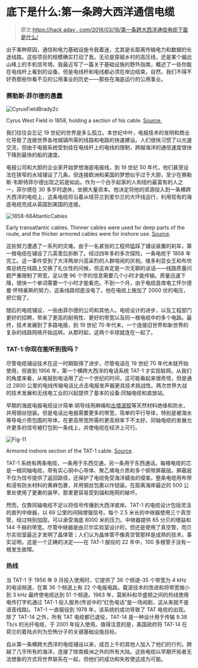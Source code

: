 # 底下是什么:第一条跨大西洋通信电缆

> 原文:[https://hack aday . com/2016/03/18/第一条跨大西洋通信电缆下面是什么/](https://hackaday.com/2016/03/18/what-lies-beneath-the-first-transatlantic-communications-cables/)

出于某种原因，通信和电力基础设施令我着迷，尤其是长距离传输电力和数据的长途线路。这些项目的规模确实打动了我，无论是穿越乡村的高压线，还是某个偏远山峰上的手机信号塔。我最近写了一篇关于基础设施的野外指南，概述了一些你能在电线杆上看到的设备。但是电线杆和电线都必须在岸边结束。自然，我们不得不好奇那些你看不见的公用事业的历史——那些在海底运行的公用事业。

### 赛勒斯·菲尔德的愚蠢

![CyrusFieldBrady2c](../Images/c2712b93c20d510154e3c090cc9a868c.png)

Cyrus West Field in 1858, holding a section of his cable. [Source.](http://atlantic-cable.com/Field/)

我们往往会忘记 19 世纪的世界是多么孤立。本世纪中叶，电报技术的发明和商业化导致了连接世界各地城镇所需的线路和电路的快速建设。人们很快习惯了以光速交流，但由于电报系统受到挂在电线杆上的电线的限制，跨越海洋的通信速度很快下降到最快的船的速度。

电报公司和大胆的企业家开始梦想海底电报线，到 19 世纪 50 年代，他们甚至设法在狭窄的水域铺设了几条。但连接欧洲和美国的梦想似乎过于大胆，至少在赛勒斯·韦斯特菲尔德出现之前是如此。作为一个白手起家的人和纽约最富有的人之一，菲尔德在 30 多岁时退休，坐拥大量资本。他决定将他的资源投入到一条横跨大西洋的电缆上，这条电缆将沿着从纽芬兰到爱尔兰的大环线运行，利用现有的海底电缆完成从英国到美国的连接。

![1858-66AtlanticCables](../Images/4722b26ce999617072b2fd79f038fc09.png)

Early transatlantic cables. Thinner cables were used for deep parts of the route, and the thicker armored cables were for inshore use. [Source](http://atlantic-cable.com/).

这些努力遭遇了一系列的灾难。由于一名紧张的工程师猛踩了铺设装置的刹车，第一根电缆在铺设了几英里后折断了。经过四年多的多次探险，一条电缆于 1858 年完工。这一事件受到了大洋两岸兴高采烈的人群喧闹的庆祝。维多利亚女王和布坎南总统在线路上交换了礼仪性的问候，但这肯定是一次无聊的谈话——线路质量问题严重限制了带宽，足以使 96 个字的信息需要几个小时才能传输。质量迅速下降，很快一个单词需要一个小时才能看完。不到一个月，由于电缆首席电工怀尔德曼·怀特豪斯的努力，这条线路彻底没电了。他在电缆上施加了 2000 伏的电压，把它毁了。

随后的电缆铺设，一些由菲尔德的公司和其他人。电缆设计的进步，以及工程部门更好的招聘，带来了更高的耐用性、更好的带宽以及同一根电缆中的多个电路。最终，技术发展到了多路电报，到 19 世纪 70 年代末，一个连接旧世界和新世界的复杂的线路网络开始运转。从那时起，这两个半球就连在一起了。

### TAT-1:你现在能听到我吗？

尽管电缆铺设技术在这一时期取得了进步，尽管电话在 19 世纪 70 年代末就开始使用，但直到 1956 年，第一个横跨大西洋的电话系统 TAT-1 才实现联网。从我们的角度来看，从电报到电话用了近一个世纪的时间，这可能看起来很奇怪，但是通过 2800 公里的电线传输电话比点击电报发声器更具技术挑战性。两次世界大战的技术发展和无线电工业的兴起提供了基本的设备:同轴电缆和直放站。

早期的海底电报电缆设计简单:铜导线用麻绳和[古塔波胶](https://en.wikipedia.org/wiki/Gutta-percha)等天然材料绝缘和防水，并用钢丝铠装。但是电话比电报需要更多的带宽，简单的平行导体，特别是被海水等导电介质包围的导体，在更高带宽所需的更高频率下不太好。同轴电缆的发展允许更多的信号被打包到一条线上，并使电缆在经济上可行。

![Fig-11](../Images/4184de49e05ab246a54a3ae0c8c79aab.png)

Armored inshore section of the TAT-1 cable. [Source](http://atlantic-cable.com/Cables/1956TAT-1/).

TAT-1 系统有两条电缆，一条用于东西交通，另一条用于东西通话。每根电缆的芯是一根同轴电缆，带有实心铜中心导体、聚乙烯电介质和多个铜带屏蔽层。屏蔽层不仅为信号提供了返回路径，还保护了电缆免受海洋蠕虫的侵害。整条电缆用布带和浸有防水材料的黄麻包裹，并用钢丝包裹以作铠装。在距离海岸最近的 500 公里处使用了更重的装甲，那里更容易受到锚和拖网的破坏。

然而，仅靠同轴电缆不足以将信号传播到大西洋彼岸。TAT-1 的电缆设计包括灵活的直列中继器，以 69 公里的间隔增强信号。每个 2.5 米长的中继器使用三个真空管，经过特别加固，可以承受海底 8000 米的压力。中继器提供 65 分贝的增益和 144 千赫的带宽。尽管中继器是由贝尔实验室设计的，但还是使用了真空管，而贝尔实验室最近才发明了晶体管；人们认为晶体管不像真空管那样是成熟的技术。事实证明，这是一个正确的决定——在 TAT-1 服役的 22 年中，100 多根管子没有一根发生故障。

### 热线

当 TAT-1 于 1956 年 9 月投入使用时，它提供了 36 个频道-35 个带宽为 4 kHz 的电话频道，在第 36 个频道上有 22 个电报电路。载波技术的改进和将带宽缩小到 3 kHz 最终使电缆达到 51 个频道。1963 年，莫斯科和华盛顿之间的热线使用电传打字机通过 TAT-1 投入服务(传说中的“红色电话”是一场闹剧，这从来就不是语音线路)。TAT-1 一直服役到 1978 年，该系统的成功导致了 TAT 电缆的出现。除了 TAT-14 之外，所有 TAT 电缆都已退役，TAT-14 是一种设计用于传输 9.38 Tb/s 的光纤电缆，于 2001 年投入使用。值得注意的是，美国政府将 TAT-14 在荷兰的着陆点列为恐怖分子的关键基础设施目标。

自从第一条横跨大西洋的电缆铺设以来，成百上千的其他人加入了他们的行列，跨越了几乎所有的海洋，连接了除南极洲之外的所有大陆。这些电缆以早期开拓者无法想象的方式将世界联系在一起，但他们的成功和失败使这成为可能。